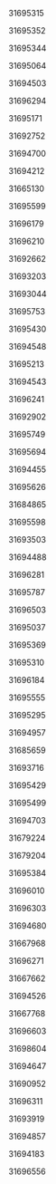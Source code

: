 31695315

31695352

31695344

31695064

31694503

31696294

31695171

31692752

31694700

31694212

31665130

31695599

31696179

31696210

31692662

31693203

31693044

31695753

31695430

31694548

31695213

31694543

31696241

31692902

31695749

31695694

31694455

31695626

31684865

31695598

31693503

31694488

31696281

31695787

31696503

31695037

31695369

31695310

31696184

31695555

31695295

31694957

31685659

31693716

31695429

31695499

31694703

31679224

31679204

31695384

31696010

31696303

31694680

31667968

31696271

31667662

31694526

31667768

31696603

31698604

31694647

31690952

31696311

31693919

31694857

31694183

31696556

